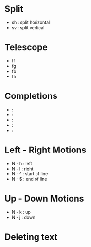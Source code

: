 # Split
-   <leader>sh : split horizontal
-   <leader>sv : split vertical

# Telescope
-   <leader>ff
-   <leader>fg
-   <leader>fb
-   <leader>fh

# Completions
-   <C-b> :
-   <C-f> :
-   <C-o> :
-   <C-e> :
-   <CR> :

# Left - Right Motions
-   N - h : left 
-   N - l : right
-   N - ^ : start of line
-   N - $ : end of line

# Up - Down Motions
-   N - k : up
-   N - j : down

# Deleting text

